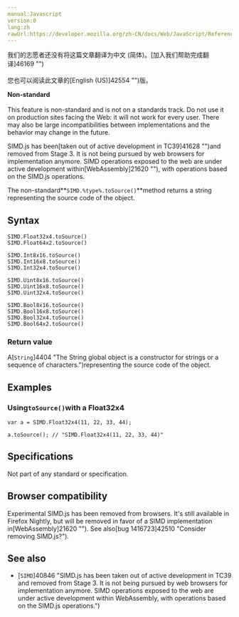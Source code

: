 ```yaml
---
manual:Javascript
version:0
lang:zh
rawUrl:https://developer.mozilla.org/zh-CN/docs/Web/JavaScript/Reference/Global_Objects/SIMD/toSource#
---
```




<bdi>我们的志愿者还没有将这篇文章翻译为<bdi>中文 (简体)</bdi>。[加入我们帮助完成翻译]46169 "")<br></br>您也可以阅读此文章的[English (US)]42554 "")版。</bdi>






**Non-standard**<br></br>This feature is non-standard and is not on a standards track. Do not use it on production sites facing the Web: it will not work for every user. There may also be large incompatibilities between implementations and the behavior may change in the future.





SIMD.js has been[taken out of active development in TC39]41628 "")and removed from Stage 3. It is not being pursued by web browsers for implementation anymore. SIMD operations exposed to the web are under active development within[WebAssembly]21620 ""), with operations based on the SIMD.js operations.



The non-standard**`SIMD.%type%.toSource()`**method returns a string representing the source code of the object.


## Syntax<a name="Syntax"></a>

```
SIMD.Float32x4.toSource()
SIMD.Float64x2.toSource()

SIMD.Int8x16.toSource()
SIMD.Int16x8.toSource()
SIMD.Int32x4.toSource()

SIMD.Uint8x16.toSource()
SIMD.Uint16x8.toSource()
SIMD.Uint32x4.toSource()

SIMD.Bool8x16.toSource() 
SIMD.Bool16x8.toSource() 
SIMD.Bool32x4.toSource()
SIMD.Bool64x2.toSource()

```

### Return value<a name="Return_value"></a>


A[`String`]4404 "The String global object is a constructor for strings or a sequence of characters.")representing the source code of the object.


## Examples<a name="Examples"></a>

### Using`toSource()`with a Float32x4<a name="Using_toSource()_with_a_Float32x4"></a>

```
var a = SIMD.Float32x4(11, 22, 33, 44);

a.toSource(); // "SIMD.Float32x4(11, 22, 33, 44)"
```

## Specifications<a name="Specifications"></a>


Not part of any standard or specification.


## Browser compatibility<a name="Browser_compatibility"></a>


Experimental SIMD.js has been removed from browsers. It&#39;s still available in Firefox Nightly, but will be removed in favor of a SIMD implementation in[WebAssembly]21620 ""). See also[bug 1416723]42510 "Consider removing SIMD.js?").


## See also<a name="See_also"></a>

* [`SIMD`]40846 "SIMD.js has been taken out of active development in TC39 and removed from Stage 3. It is not being pursued by web browsers for implementation anymore. SIMD operations exposed to the web are under active development within WebAssembly, with operations based on the SIMD.js operations.")



